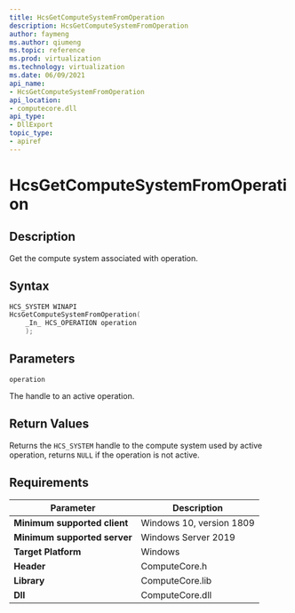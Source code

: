 ```yaml
---
title: HcsGetComputeSystemFromOperation
description: HcsGetComputeSystemFromOperation
author: faymeng
ms.author: qiumeng
ms.topic: reference
ms.prod: virtualization
ms.technology: virtualization
ms.date: 06/09/2021
api_name:
- HcsGetComputeSystemFromOperation
api_location:
- computecore.dll
api_type:
- DllExport
topic_type: 
- apiref
---
```

# HcsGetComputeSystemFromOperation

## Description

Get the compute system associated with operation.

## Syntax

```cpp
HCS_SYSTEM WINAPI
HcsGetComputeSystemFromOperation(
    _In_ HCS_OPERATION operation
    );

```

## Parameters

`operation`

The handle to an active operation.

## Return Values

Returns the `HCS_SYSTEM` handle to the compute system used by active operation, returns `NULL` if the operation is not active.

## Requirements

|Parameter|Description|
|---|---|
| **Minimum supported client** | Windows 10, version 1809 |
| **Minimum supported server** | Windows Server 2019 |
| **Target Platform** | Windows |
| **Header** | ComputeCore.h |
| **Library** | ComputeCore.lib |
| **Dll** | ComputeCore.dll |